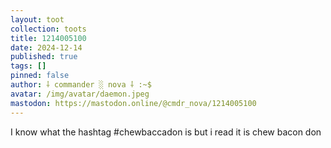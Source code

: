 ```yaml
---
layout: toot
collection: toots
title: 1214005100
date: 2024-12-14
published: true
tags: []
pinned: false
author: ⸸ commander ░ nova ⸸ :~$
avatar: /img/avatar/daemon.jpeg
mastodon: https://mastodon.online/@cmdr_nova/1214005100
---
```


I know what the hashtag #chewbaccadon is but i read it is chew bacon don
